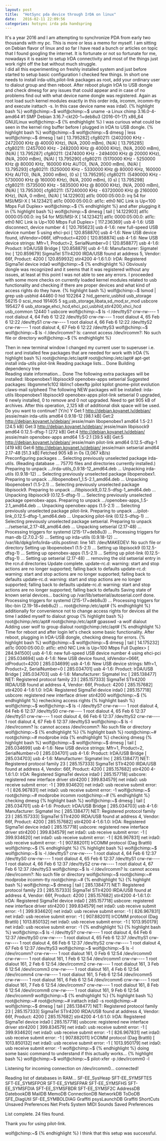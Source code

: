 ```yaml
---
layout: post
title:  "HotSync pda device through IrDA on linux"
date:   2016-02-11 22:09:56
categories: hotsync irda pda handspring
---
```


It's a year 2016 and I am attempting to synchronize PDA from early two thousands with my pc. This is more or less a memo for myself. I am sitting on Debian flavor of linux and so far I have read a bunch or articles on topic that I found googling the internet. It is fortunate or not so fortunate for me, nowadays it is easier to setup IrDA connectivity and most of the things just work right off the bat without much struggle.  
I did all this experimenting on freshly installed system and just before started to setup basic configuration I checked few things. In short one needs to install irda-utils,pilot-link packages as root, add your ordinary user to dialout group and then reboot. After reboot plugin IrDA to USB dongle and check dmesg for any issues that could appear and in case of no problems find out with what device name dongle was registered. Again as root load such kernel modules exactly in this order irda, ircomm, ircomm-tty and execute irattach <device name> -s. In this case device name was irda0.
{% highlight bash %}
wolf@chimp:~$ 
wolf@chimp:~$ uname -a
Linux chimp 3.16.0-4-amd64 #1 SMP Debian 3.16.7-ckt20-1+deb8u3 (2016-01-17) x86_64 GNU/Linux
wolf@chimp:~$ 
{% endhighlight %}
I was curious what could be seen in the kernel ring buffer before I plugged in IrDA to USB dongle.
{% highlight bash %}
wolf@chimp:~$ 
wolf@chimp:~$ dmesg | less
wolf@chimp:~$ dmesg | tail
[   13.795282] cfg80211:   (2402000 KHz - 2472000 KHz @ 40000 KHz), (N/A, 2000 mBm), (N/A)
[   13.795285] cfg80211:   (2457000 KHz - 2482000 KHz @ 40000 KHz), (N/A, 2000 mBm), (N/A)
[   13.795287] cfg80211:   (2474000 KHz - 2494000 KHz @ 20000 KHz), (N/A, 2000 mBm), (N/A)
[   13.795290] cfg80211:   (5170000 KHz - 5250000 KHz @ 80000 KHz, 160000 KHz AUTO), (N/A, 2000 mBm), (N/A)
[   13.795293] cfg80211:   (5250000 KHz - 5330000 KHz @ 80000 KHz, 160000 KHz AUTO), (N/A, 2000 mBm), (0 s)
[   13.795295] cfg80211:   (5490000 KHz - 5730000 KHz @ 160000 KHz), (N/A, 2000 mBm), (0 s)
[   13.795298] cfg80211:   (5735000 KHz - 5835000 KHz @ 80000 KHz), (N/A, 2000 mBm), (N/A)
[   13.795300] cfg80211:   (57240000 KHz - 63720000 KHz @ 2160000 KHz), (N/A, 0 mBm), (N/A)
[   14.122903] atl1c 0000:05:00.0: irq 54 for MSI/MSI-X
[   14.123421] atl1c 0000:05:00.0: atl1c: eth0 NIC Link is Up<100 Mbps Full Duplex>
wolf@chimp:~$
{% endhighlight %}
and after plugging it in
{% highlight bash %}
wolf@chimp:~$ dmesg | tail
[   14.122903] atl1c 0000:05:00.0: irq 54 for MSI/MSI-X
[   14.123421] atl1c 0000:05:00.0: atl1c: eth0 NIC Link is Up<100 Mbps Full Duplex>
[  117.236369] usb 4-1.6: USB disconnect, device number 4
[  120.765623] usb 4-1.6: new full-speed USB device number 5 using ehci-pci
[  120.858870] usb 4-1.6: New USB device found, idVendor=066f, idProduct=4200
[  120.858874] usb 4-1.6: New USB device strings: Mfr=1, Product=2, SerialNumber=0
[  120.858877] usb 4-1.6: Product:  IrDA/USB Bridge
[  120.858879] usb 4-1.6: Manufacturer:  Sigmatel Inc 
[  120.859679] SigmaTel STIr4200 IRDA/USB found at address 5, Vendor: 66f, Product: 4200
[  120.859932] stir4200 4-1.6:1.0: IrDA: Registered SigmaTel device irda0
wolf@chimp:~$
{% endhighlight %}
Obviously dongle was recognized and it seems that it was registered without any issues, at least at this point I was not able to see any errors. I proceeded with some more checks on currently loaded kernel modules related to usb functionality and checking if there are proper devices and what kind of access rights do they have.
{% highlight bash %}
wolf@chimp:~$ lsmod | grep usb
usbhid                 44460  0 
hid                   102264  2 hid_generic,usbhid
usb_storage            56215  0 
scsi_mod              191405  5 sg,usb_storage,libata,sd_mod,sr_mod
usbcore               195427  6 usb_storage,ehci_hcd,ehci_pci,usbhid,stir4200,xhci_hcd
usb_common             12440  1 usbcore
wolf@chimp:~$ ls -l /dev/ttyS?
crw-rw---- 1 root dialout 4, 64 Feb  6 12:22 /dev/ttyS0
crw-rw---- 1 root dialout 4, 65 Feb  6 12:22 /dev/ttyS1
crw-rw---- 1 root dialout 4, 66 Feb  6 12:22 /dev/ttyS2
crw-rw---- 1 root dialout 4, 67 Feb  6 12:22 /dev/ttyS3
wolf@chimp:~$ 
wolf@chimp:~$ ls -l /dev/ircomm?
ls: cannot access /dev/ircomm?: No such file or directory
wolf@chimp:~$ 
{% endhighlight %}

Then in new terminal window I changed my current user to superuser i.e. root and installed few packages that are needed for work with IrDA
{% highlight bash %}
root@chimp:/etc/apt# 
root@chimp:/etc/apt# apt-get install irda-utils pilot-link
Reading package lists... Done
Building dependency tree       
Reading state information... Done
The following extra packages will be installed:
  libopenobex1 libpisock9 openobex-apps setserial
Suggested packages:
  libgsmme1c102 liblinc1 obexftp jpilot kpilot gnome-pilot evolution claws-mail sylpheed
The following NEW packages will be installed:
  irda-utils libopenobex1 libpisock9 openobex-apps pilot-link setserial
0 upgraded, 6 newly installed, 0 to remove and 0 not upgraded.
Need to get 905 kB of archives.
After this operation, 2,125 kB of additional disk space will be used.
Do you want to continue? [Y/n] Y
Get:1 http://debian.koyanet.lv/debian/ jessie/main irda-utils amd64 0.9.18-12 [98.1 kB]
Get:2 http://debian.koyanet.lv/debian/ jessie/main libopenobex1 amd64 1.5-2.1 [24.5 kB]
Get:3 http://debian.koyanet.lv/debian/ jessie/main libpisock9 amd64 0.12.5-dfsg-1 [272 kB]
Get:4 http://debian.koyanet.lv/debian/ jessie/main openobex-apps amd64 1.5-2.1 [39.5 kB]
Get:5 http://debian.koyanet.lv/debian/ jessie/main pilot-link amd64 0.12.5-dfsg-1 [419 kB]
Get:6 http://debian.koyanet.lv/debian/ jessie/main setserial amd64 2.17-48 [51.3 kB]
Fetched 905 kB in 0s (3,067 kB/s)   
Preconfiguring packages ...
Selecting previously unselected package irda-utils.
(Reading database ... 75770 files and directories currently installed.)
Preparing to unpack .../irda-utils_0.9.18-12_amd64.deb ...
Unpacking irda-utils (0.9.18-12) ...
Selecting previously unselected package libopenobex1.
Preparing to unpack .../libopenobex1_1.5-2.1_amd64.deb ...
Unpacking libopenobex1 (1.5-2.1) ...
Selecting previously unselected package libpisock9.
Preparing to unpack .../libpisock9_0.12.5-dfsg-1_amd64.deb ...
Unpacking libpisock9 (0.12.5-dfsg-1) ...
Selecting previously unselected package openobex-apps.
Preparing to unpack .../openobex-apps_1.5-2.1_amd64.deb ...
Unpacking openobex-apps (1.5-2.1) ...
Selecting previously unselected package pilot-link.
Preparing to unpack .../pilot-link_0.12.5-dfsg-1_amd64.deb ...
Unpacking pilot-link (0.12.5-dfsg-1) ...
Selecting previously unselected package setserial.
Preparing to unpack .../setserial_2.17-48_amd64.deb ...
Unpacking setserial (2.17-48) ...
Processing triggers for systemd (215-17+deb8u3) ...
Processing triggers for man-db (2.7.0.2-5) ...
Setting up irda-utils (0.9.18-12) ...
/var/lib/dpkg/info/irda-utils.postinst: line 141: /dev/MAKEDEV: No such file or directory
Setting up libopenobex1 (1.5-2.1) ...
Setting up libpisock9 (0.12.5-dfsg-1) ...
Setting up openobex-apps (1.5-2.1) ...
Setting up pilot-link (0.12.5-dfsg-1) ...
Setting up setserial (2.17-48) ...
removing the old setserial entry in the rcn.d directories
Update complete.
update-rc.d: warning: start and stop actions are no longer supported; falling back to defaults
update-rc.d: warning: start and stop actions are no longer supported; falling back to defaults
update-rc.d: warning: start and stop actions are no longer supported; falling back to defaults
update-rc.d: warning: start and stop actions are no longer supported; falling back to defaults
Saving state of known serial devices... backing up /var/lib/setserial/autoserial.conf done.
Processing triggers for systemd (215-17+deb8u3) ...
Processing triggers for libc-bin (2.19-18+deb8u2) ...
root@chimp:/etc/apt# 
{% endhighlight %}
additionally for convenience not to change access rights for devices all the time I added myself to dialout group
{% highlight bash %}
root@chimp:/etc/apt# 
root@chimp:/etc/apt# gpasswd -a wolf dialout
Adding user wolf to group dialout
root@chimp:/etc/apt# 
{% endhighlight %}
Time for reboot and after login let's check some basic functionality. After reboot, plugging in IrDA-USB dongle, checking dmesg for errors.
{% highlight bash %}
wolf@chimp:~$ 
wolf@chimp:~$ dmesg | tail
[   14.175232] atl1c 0000:05:00.0: atl1c: eth0 NIC Link is Up<100 Mbps Full Duplex>
[  284.941500] usb 4-1.6: new full-speed USB device number 4 using ehci-pci
[  285.034694] usb 4-1.6: New USB device found, idVendor=066f, idProduct=4200
[  285.034699] usb 4-1.6: New USB device strings: Mfr=1, Product=2, SerialNumber=0
[  285.034701] usb 4-1.6: Product:  IrDA/USB Bridge
[  285.034703] usb 4-1.6: Manufacturer:  Sigmatel Inc 
[  285.138477] NET: Registered protocol family 23
[  285.157333] SigmaTel STIr4200 IRDA/USB found at address 4, Vendor: 66f, Product: 4200
[  285.157682] stir4200 4-1.6:1.0: IrDA: Registered SigmaTel device irda0
[  285.157718] usbcore: registered new interface driver stir4200
wolf@chimp:~$ 
{% endhighlight %}
rechecking access rights
{% highlight bash %}
wolf@chimp:~$ 
wolf@chimp:~$ ls -l /dev/ttyS?
crw-rw---- 1 root dialout 4, 64 Feb  6 12:37 /dev/ttyS0
crw-rw---- 1 root dialout 4, 65 Feb  6 12:37 /dev/ttyS1
crw-rw---- 1 root dialout 4, 66 Feb  6 12:37 /dev/ttyS2
crw-rw---- 1 root dialout 4, 67 Feb  6 12:37 /dev/ttyS3
wolf@chimp:~$ ls -l /dev/ircomm?
ls: cannot access /dev/ircomm?: No such file or directory
wolf@chimp:~$ 
{% endhighlight %}
{% highlight bash %}
root@chimp:~# 
root@chimp:~# modprobe irda
{% endhighlight %}
checking dmesg
{% highlight bash %}
wolf@chimp:~$ 
wolf@chimp:~$ dmesg | tail
[  285.034699] usb 4-1.6: New USB device strings: Mfr=1, Product=2, SerialNumber=0
[  285.034701] usb 4-1.6: Product:  IrDA/USB Bridge
[  285.034703] usb 4-1.6: Manufacturer:  Sigmatel Inc 
[  285.138477] NET: Registered protocol family 23
[  285.157333] SigmaTel STIr4200 IRDA/USB found at address 4, Vendor: 66f, Product: 4200
[  285.157682] stir4200 4-1.6:1.0: IrDA: Registered SigmaTel device irda0
[  285.157718] usbcore: registered new interface driver stir4200
[  399.834579] net irda0: usb receive submit error: -1
[  399.934620] net irda0: usb receive submit error: -1
[  826.967831] net irda0: usb receive submit error: -1
wolf@chimp:~$ 
root@chimp:~# modprobe ircomm
root@chimp:~# 
{% endhighlight %}
checking dmesg
{% highlight bash %}
wolf@chimp:~$ dmesg | tail
[  285.034701] usb 4-1.6: Product:  IrDA/USB Bridge
[  285.034703] usb 4-1.6: Manufacturer:  Sigmatel Inc 
[  285.138477] NET: Registered protocol family 23
[  285.157333] SigmaTel STIr4200 IRDA/USB found at address 4, Vendor: 66f, Product: 4200
[  285.157682] stir4200 4-1.6:1.0: IrDA: Registered SigmaTel device irda0
[  285.157718] usbcore: registered new interface driver stir4200
[  399.834579] net irda0: usb receive submit error: -1
[  399.934620] net irda0: usb receive submit error: -1
[  826.967831] net irda0: usb receive submit error: -1
[  907.882011] IrCOMM protocol (Dag Brattli)
wolf@chimp:~$ 
{% endhighlight %}
{% highlight bash %}
wolf@chimp:~$ 
wolf@chimp:~$ ls -l /dev/ttyS?
crw-rw---- 1 root dialout 4, 64 Feb  6 12:37 /dev/ttyS0
crw-rw---- 1 root dialout 4, 65 Feb  6 12:37 /dev/ttyS1
crw-rw---- 1 root dialout 4, 66 Feb  6 12:37 /dev/ttyS2
crw-rw---- 1 root dialout 4, 67 Feb  6 12:37 /dev/ttyS3
wolf@chimp:~$ ls -l /dev/ircomm?
ls: cannot access /dev/ircomm?: No such file or directory
wolf@chimp:~$ 
root@chimp:~# modprobe ircomm-tty
root@chimp:~# 
{% endhighlight %}
{% highlight bash %}
wolf@chimp:~$ dmesg | tail
[  285.138477] NET: Registered protocol family 23
[  285.157333] SigmaTel STIr4200 IRDA/USB found at address 4, Vendor: 66f, Product: 4200
[  285.157682] stir4200 4-1.6:1.0: IrDA: Registered SigmaTel device irda0
[  285.157718] usbcore: registered new interface driver stir4200
[  399.834579] net irda0: usb receive submit error: -1
[  399.934620] net irda0: usb receive submit error: -1
[  826.967831] net irda0: usb receive submit error: -1
[  907.882011] IrCOMM protocol (Dag Brattli)
[ 1013.850132] net irda0: usb receive submit error: -1
[ 1013.950179] net irda0: usb receive submit error: -1
{% endhighlight %}
{% highlight bash %}
wolf@chimp:~$ ls -l /dev/ttyS?
crw-rw---- 1 root dialout 4, 64 Feb  6 12:37 /dev/ttyS0
crw-rw---- 1 root dialout 4, 65 Feb  6 12:37 /dev/ttyS1
crw-rw---- 1 root dialout 4, 66 Feb  6 12:37 /dev/ttyS2
crw-rw---- 1 root dialout 4, 67 Feb  6 12:37 /dev/ttyS3
wolf@chimp:~$ 
wolf@chimp:~$ ls -l /dev/ircomm?
crw-rw---- 1 root dialout 161, 0 Feb  6 12:54 /dev/ircomm0
crw-rw---- 1 root dialout 161, 1 Feb  6 12:54 /dev/ircomm1
crw-rw---- 1 root dialout 161, 2 Feb  6 12:54 /dev/ircomm2
crw-rw---- 1 root dialout 161, 3 Feb  6 12:54 /dev/ircomm3
crw-rw---- 1 root dialout 161, 4 Feb  6 12:54 /dev/ircomm4
crw-rw---- 1 root dialout 161, 5 Feb  6 12:54 /dev/ircomm5
crw-rw---- 1 root dialout 161, 6 Feb  6 12:54 /dev/ircomm6
crw-rw---- 1 root dialout 161, 7 Feb  6 12:54 /dev/ircomm7
crw-rw---- 1 root dialout 161, 8 Feb  6 12:54 /dev/ircomm8
crw-rw---- 1 root dialout 161, 9 Feb  6 12:54 /dev/ircomm9
wolf@chimp:~$
{% endhighlight %}
{% highlight bash %}
root@chimp:~# 
root@chimp:~# irattach irda0 -s
root@chimp:~# 
wolf@chimp:~$ dmesg | tail
[  285.138477] NET: Registered protocol family 23
[  285.157333] SigmaTel STIr4200 IRDA/USB found at address 4, Vendor: 66f, Product: 4200
[  285.157682] stir4200 4-1.6:1.0: IrDA: Registered SigmaTel device irda0
[  285.157718] usbcore: registered new interface driver stir4200
[  399.834579] net irda0: usb receive submit error: -1
[  399.934620] net irda0: usb receive submit error: -1
[  826.967831] net irda0: usb receive submit error: -1
[  907.882011] IrCOMM protocol (Dag Brattli)
[ 1013.850132] net irda0: usb receive submit error: -1
[ 1013.950179] net irda0: usb receive submit error: -1
wolf@chimp:~$ 
{% endhighlight %}
doing some basic command to understand if this actually works...
{% highlight bash %}
wolf@chimp:~$ 
wolf@chimp:~$ pilot-xfer -p /dev/ircomm0 -l 

   Listening for incoming connection on /dev/ircomm0... connected!

   Reading list of databases in RAM...
   SF-EE_SysHeap
   SFT-EE_SYMSFTES
   SFT-EE_SYMSFPOR
   SFT-EE_SYMSFPAR
   SFT-EE_SYMSFHS
   SFT-EE_SYMSFDIA
   SFT-EE_SYMSFBDR
   SFT-EE_SYMSF2C
   AddressDB
   DatebookDB
   MailDB
   MemoDB
   ConnectionDB
   NetworkDB
   ToDoDB
   SFE_DiagUtil
   SF-EE_SYMBOLDIAG
   Graffiti
   psysLaunchDB
   Graffiti ShortCuts
   Unsaved Preferences
   Net Prefs
   System MIDI Sounds
   Saved Preferences

   List complete. 24 files found.


   Thank you for using pilot-link.

wolf@chimp:~$ 
{% endhighlight %}
I think that this setup was successful.
